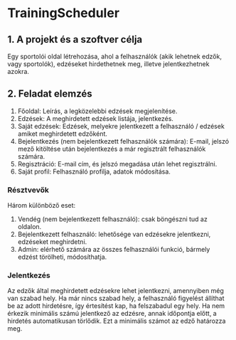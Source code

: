 # TrainingScheduler

## 1. A projekt és a szoftver célja

Egy sportolói oldal létrehozása, ahol a felhasználók  (akik lehetnek edzők, vagy sportolók), edzéseket hirdethetnek meg, 
illetve jelentkezhetnek azokra.

## 2. Feladat elemzés

1. Főoldal:
Leírás, a legközelebbi edzések megjelenítése.
2. Edzések:
A meghirdetett edzések listája, jelentkezés.
3. Saját edzések:
Edzések, melyekre jelentkezett a felhasználó / edzések amiket meghirdetett edzőként.
4. Bejelentkezés (nem bejelentkezett felhasználók számára):
E-mail, jelszó mező kitöltése után bejelentkezés a már regisztrált felhasználók számára.
5. Regisztráció:
E-mail cím, és jelszó megadása után lehet regisztrálni.
6. Saját profil:
Felhasználó profilja, adatok módosítása.

### Résztvevők

Három különböző eset:

1. Vendég (nem bejelentkezett felhasználó): csak böngészni tud az oldalon.
2. Bejelentkezett felhasználó: lehetősége van edzésekre jelentkezni, edzéseket meghirdetni.
3. Admin: elérhető számára az összes felhasználói funkció, bármely edzést törölheti, módosíthatja.

### Jelentkezés
Az edzők által meghirdetett edzésekre lehet jelentkezni, amennyiben még van szabad hely. 
Ha már nincs szabad hely, a felhasználó figyelést állíthat be az adott 
hirdetésre, így értesítést kap, ha felszabadul egy hely.
Ha nem érkezik minimális számú jelentkező az edzésre, annak időpontja előtt, a hirdetés automatikusan törlődik.
Ezt a minimális számot az edző határozza meg.
